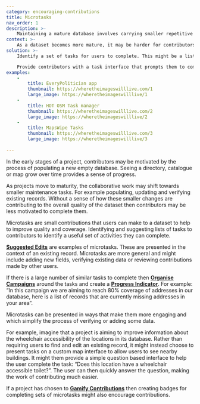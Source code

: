 ```yaml
---
category: encouraging-contributions
title: Microtasks
nav_order: 1
description: >-
    Maintaining a mature database involves carrying smaller repetitive tasks that may be less engaging for contributors
context: >-
    As a dataset becomes more mature, it may be harder for contributors to identify useful ways to contribute when there are fewer obvious gaps in coverage. Contributors might also be less motivated by ongoing maintenance tasks. It is easy to feel a sense of progress when adding new records, but less so when improving them.
solution: >-
    Identify a set of tasks for users to complete. This might be a list of **[Suggested Edits](/patterns/encouraging-contributions/suggested-edits)**, records that need to be **[Marked as Verified](/patterns/maintaining-quality/marking-as-verified)** or other tasks to verify existing data.

    Provide contributors with a task interface that prompts them to complete a number of individual tasks. Use a **[Progress Indicator](/patterns/encouraging-contributions/progress-indicator)** or **[Gamify Contributions](/patterns/encouraging-contributions/gamify-contributions)** to encourage them to complete the tasks.
examples:
    -
        title: EveryPolitician app
        thumbnail: https://wheretheimageswilllive.com/1
        large_image: https://wheretheimageswilllive/1
    -
        title: HOT OSM Task manager
        thumbnail: https://wheretheimageswilllive.com/2
        large_image: https://wheretheimageswilllive/2
    -
        title: MapsWipe Tasks
        thumbnail: https://wheretheimageswilllive.com/3
        large_image: https://wheretheimageswilllive/3
    
---
```


In the early stages of a project, contributors may be motivated by the process of populating a new empty database. Seeing a directory, catalogue or map grow over time provides a sense of progress.

As projects move to maturity, the collaborative work may shift towards smaller maintenance tasks. For example populating, updating and verifying existing records. Without a sense of how these smaller changes are contributing to the overall quality of the dataset then contributors may be less motivated to complete them.

Microtasks are small contributions that users can make to a dataset to help to improve quality and coverage. Identifying and suggesting lists of tasks to contributors to identify a useful set of activities they can complete. 

**[Suggested Edits](/patterns/encouraging-contributions/suggested-edits)** are examples of microtasks. These are presented in the context of an existing record. Microtasks are more general and might include adding new fields, verifying existing data or reviewing contributions made by other users.

If there is a large number of similar tasks to complete then **[Organise Campaigns](/patterns/encouraging-contributions/organise-campaigns)** around the tasks and create a **[Progress Indicator](/patterns/encouraging-contributions/progress-indicator)**. For example: “In this campaign we are aiming to reach 80% coverage of addresses in our database, here is a list of records that are currently missing addresses in your area”.

Microtasks can be presented in ways that make them more engaging and which simplify the process of verifying or adding some data. 

For example, imagine that a project is aiming to improve information about the wheelchair accessibility of the locations in its database. Rather than requiring users to find and edit an existing record, it might instead choose to present tasks on a custom map interface to allow users to see nearby buildings. It might them provide a simple question based interface to help the user complete the task: “Does this location have a wheelchair accessible toilet?”. The user can then quickly answer the question, making the work of contributing much easier.

If a project has chosen to **[Gamify Contributions](/patterns/encouraging-contributions/gamify-contributions)** then creating badges for completing sets of microtasks might also encourage contributions.
